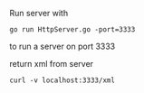 Run server with

```go run HttpServer.go -port=3333```

to run a server on port 3333

return xml from server

```curl -v localhost:3333/xml ```
